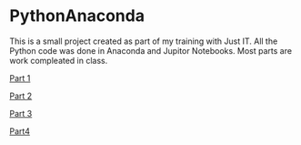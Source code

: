 # PythonAnaconda
This is a small project created as part of my training with Just IT. All the Python code was done in Anaconda and Jupitor Notebooks. Most parts are work compleated in class.

[Part 1](https://anaconda.cloud/api/nbserve/launch_notebook?nb_url=https%3A%2F%2Fanaconda.cloud%2Fapi%2Fprojects%2F465686ba-81d8-4a68-a413-61ee98b1f969%2Fversions%2F0889cd88-08d1-409b-acea-09df1b7e1daf%2Ffiles%2FPython%20Basics.ipynb)

[Part 2](https://anaconda.cloud/api/nbserve/launch_notebook?nb_url=https%3A%2F%2Fanaconda.cloud%2Fapi%2Fprojects%2F26872cce-6aa6-4114-a501-69b7b7116217%2Fversions%2F4c942396-c505-436f-b8e3-600fca7d1fbe%2Ffiles%2FHomework_KristinK.ipynb)

[Part 3](https://anaconda.cloud/api/nbserve/launch_notebook?nb_url=https%3A%2F%2Fanaconda.cloud%2Fapi%2Fprojects%2F4860d5eb-60dc-4b37-9c78-036e42addee8%2Fversions%2F2b1d5820-4eb4-45ea-9b0a-5d6e070ad314%2Ffiles%2FPandas%20Practice.ipynb)

[Part4](https://anaconda.cloud/api/nbserve/launch_notebook?nb_url=https%3A%2F%2Fanaconda.cloud%2Fapi%2Fprojects%2F5beb9a92-60ac-4337-8a3d-45770edb9fc9%2Fversions%2F0287bcfe-941f-4b36-b524-fb74287e508d%2Ffiles%2FPython%20Part%203%20DA%20using%20Python%20(1).ipynb>)
